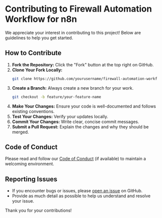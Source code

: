 # Contributing to Firewall Automation Workflow for n8n

We appreciate your interest in contributing to this project! Below are guidelines to help you get started.

## How to Contribute

1. **Fork the Repository:** Click the "Fork" button at the top right on GitHub.
2. **Clone Your Fork Locally:**
   ```bash
   git clone https://github.com/yourusername/firewall-automation-workflow.git
3. **Create a Branch:** Always create a new branch for your work.
   ```bash
   git checkout -b feature/your-feature-name
   ```
4. **Make Your Changes:** Ensure your code is well-documented and follows existing conventions.
5. **Test Your Changes:** Verify your updates locally.
6. **Commit Your Changes:** Write clear, concise commit messages.
7. **Submit a Pull Request:** Explain the changes and why they should be merged.

## Code of Conduct

Please read and follow our [Code of Conduct](CODE_OF_CONDUCT.md) (if available) to maintain a welcoming environment.

## Reporting Issues

- If you encounter bugs or issues, please [open an issue](https://github.com/yourusername/firewall-automation-workflow/issues) on GitHub.
- Provide as much detail as possible to help us understand and resolve your issue.

Thank you for your contributions!
